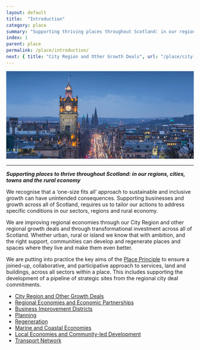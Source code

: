 ```yaml
---
layout: default
title:  "Introduction"
category: place
summary: "Supporting thriving places throughout Scotland: in our regions, cities, towns and the rural economy."
index: 1
parent: place
permalink: /place/introduction/
next: { title: "City Region and Other Growth Deals", url: "/place/city-region-deals/" }
---
```

![A photograph of the view of Princes Street in Edinburgh from Calton Hill](/assets/images/pageimages/Place.34.jpg)  

---
***Supporting places to thrive throughout Scotland: in our regions, cities, towns and the rural economy***

We recognise that a ‘one-size fits all’ approach to sustainable and inclusive growth can have unintended consequences. Supporting businesses and growth across all of Scotland, requires us to tailor our actions to address specific conditions in our sectors, regions and rural economy.  

We are improving regional economies through our City Region and other regional growth deals and through transformational investment across all of Scotland.  Whether urban, rural or island we know that with ambition, and the right support, communities can develop and regenerate places and spaces where they live and make them even better.  

We are putting into practice the key aims of the [Place Principle](https://www.gov.scot/publications/place-principle-introduction/) to ensure a joined-up, collaborative, and participative approach to services, land and buildings, across all sectors within a place. This includes supporting the development of a pipeline of strategic sites from the regional city deal commitments.  

* [City Region and Other Growth Deals](/place/city-region-deals/)
* [Regional Economies and Economic Partnerships](/place/regional-economies/)
* [Business Improvement Districts](/place/business-improvement-districts/)
* [Planning](/place/planning/)
* [Regeneration](/place/regeneration/)
* [Marine and Coastal Economies](/place/marine-and-coastal/)
* [Local Economies and Community-led Development](/place/local-economies/)
* [Transport Network](/place/transport-network/)
